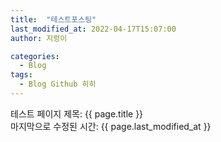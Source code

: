 ```yaml
---
title:  "테스트포스팅"
last_modified_at: 2022-04-17T15:07:00
author: 지렁이

categories:
  - Blog
tags:
  - Blog Github 히히
---
```


테스트 페이지
제목: {{ page.title }}
<br>
마지막으로 수정된 시간: {{ page.last_modified_at }}
